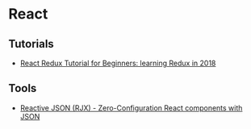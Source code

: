 # React

## Tutorials

* [React Redux Tutorial for Beginners: learning Redux in 2018](https://www.valentinog.com/blog/react-redux-tutorial-beginners/)

## Tools

* [Reactive JSON (RJX) - Zero-Configuration React components with JSON](http://rjx.io/)
